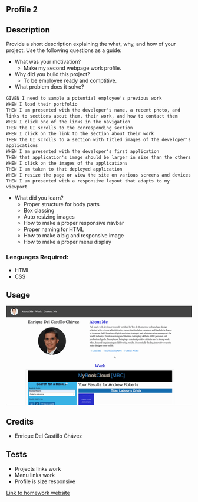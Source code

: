 ## Profile 2

## Description
Provide a short description explaining the what, why, and how of your project. Use the following questions as a guide:
- What was your motivation?
  - Make my second webpage work profile.
- Why did you build this project? 
  - To be employee ready and comptitive.
- What problem does it solve?
```
GIVEN I need to sample a potential employee's previous work
WHEN I load their portfolio
THEN I am presented with the developer's name, a recent photo, and links to sections about them, their work, and how to contact them
WHEN I click one of the links in the navigation
THEN the UI scrolls to the corresponding section
WHEN I click on the link to the section about their work
THEN the UI scrolls to a section with titled images of the developer's applications
WHEN I am presented with the developer's first application
THEN that application's image should be larger in size than the others
WHEN I click on the images of the applications
THEN I am taken to that deployed application
WHEN I resize the page or view the site on various screens and devices
THEN I am presented with a responsive layout that adapts to my viewport
```
- What did you learn?
  - Proper structure for body parts
  - Box classing
  - Auto resizing images
  - How to make a proper responsive navbar
  - Proper naming for HTML
  - How to make a big and responsive image
  - How to make a proper menu display
 
### Lenguages Required:
- HTML
- CSS

## Usage

![ Mock Up Gif](Hnet-image.gif)

## Credits
- Enrique Del Castillo Chávez

## Tests
- Projects links work
- Menu links work
- Profile is size responsive

[Link to homework website](https://enrique246.github.io/profile-2/ "Profile Homepage")